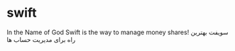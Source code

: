 # swift
In the Name of God
Swift is the way to manage money shares!
سویفت بهترین راه برای مدیریت حساب ها
